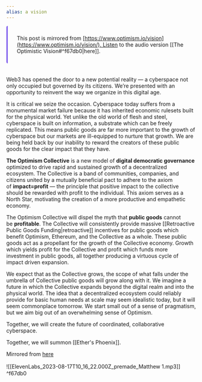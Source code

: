 ```yaml
---
alias: a vision 
---
```

<span class='notvisible' style="display: flex; flex-flow: column"><span style="border: 1px solid var(--background-modifier-border); padding: 24px; display: flex; flex-flow: column; border-radius: 4px 8px 8px 4px; border-left: 4px solid #8b6cef; gap: 16px"><span>This post is mirrored from [https://www.optimism.io/vision](https://www.optimism.io/vision/). Listen to the audio version [[The Optimistic Vision#^f67db0|here]].</span></span><br /><br /></span>Web3 has opened the door to a new potential reality — a cyberspace not only occupied but governed by its citizens. We’re presented with an opportunity to reinvent the way we organize in this digital age.

It is critical we seize the occasion. Cyberspace today suffers from a monumental market failure because it has inherited economic rulesets built for the physical world. Yet unlike the old world of flesh and steel, cyberspace is built on information, a substrate which can be freely replicated. This means public goods are far more important to the growth of cyberspace but our markets are ill-equipped to nurture that growth. We are being held back by our inability to reward the creators of these public goods for the clear impact that they have.

**The Optimism Collective** is a new model of **digital democratic governance** optimized to drive rapid and sustained growth of a decentralized ecosystem. The Collective is a band of communities, companies, and citizens united by a mutually beneficial pact to adhere to the axiom of **impact=profit** — the principle that positive impact to the collective should be rewarded with profit to the individual. This axiom serves as a North Star, motivating the creation of a more productive and empathetic economy.

The Optimism Collective will dispel the myth that **public goods** cannot be **profitable**. The Collective will consistently provide massive [[Retroactive Public Goods Funding|retroactive]] incentives for public goods which benefit Optimism, Ethereum, and the Collective as a whole. These public goods act as a propellant for the growth of the Collective economy. Growth which yields profit for the Collective and profit which funds more investment in public goods, all together producing a virtuous cycle of impact driven expansion.

We expect that as the Collective grows, the scope of what falls under the umbrella of Collective public goods will grow along with it. We imagine a future in which the Collective expands beyond the digital realm and into the physical world. The idea that a decentralized ecosystem could reliably provide for basic human needs at scale may seem idealistic today, but it will seem commonplace tomorrow. We start small out of a sense of pragmatism, but we aim big out of an overwhelming sense of Optimism.

Together, we will create the future of coordinated, collaborative cyberspace.

Together, we will summon [[Ether's Phoenix]].

Mirrored from [here](https://www.optimism.io/vision)

![[ElevenLabs_2023-08-17T10_16_22.000Z_premade_Matthew 1.mp3]]
ㅤ ^f67db0
